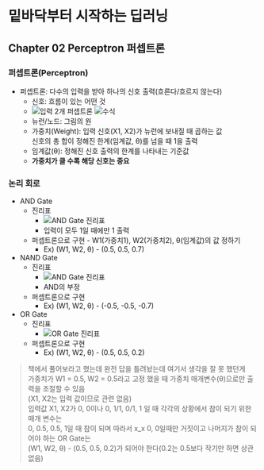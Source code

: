 # 밑바닥부터 시작하는 딥러닝
## Chapter 02 Perceptron 퍼셉트론
### 퍼셉트론(Perceptron)
- 퍼셉트론: 다수의 입력을 받아 하나의 신호 출력(흐른다/흐르지 않는다)
    - 신호: 흐름이 있는 어떤 것
    - ![입력 2개 퍼셉트론](/C02_01.jpg) ![수식](/C02_02.jpg) 
    - 뉴런/노드: 그림의 원
    - 가중치(Weight): 입력 신호(X1, X2)가 뉴런에 보내질 때 곱하는 값<br>
    신호의 총 합이 정해진 한계(임계값, θ)를 넘을 때 1을 출력
    - 임계값(θ): 정해진 신호 출력의 한계를 나타내는 기준값
    - **가중치가 클 수록 해당 신호는 중요**

### 논리 회로
- AND Gate
    - 진리표
        - ![AND Gate 진리표](/C02_03.jpg)
        - 입력이 모두 1일 때에만 1 출력
    - 퍼셉트론으로 구현 - W1(가중치1), W2(가중치2), θ(임계값)의 값 정하기
        - Ex) (W1, W2, θ) - (0.5, 0.5, 0.7) 
- NAND Gate
    - 진리표
        - ![AND Gate 진리표](/C02_03.jpg)
        - AND의 부정
    - 퍼셉트론으로 구현
        - Ex) (W1, W2, θ) - (-0.5, -0.5, -0.7)
- OR Gate
    - 진리표
        - ![OR Gate 진리표](/C02_04.jpg)
    - 퍼셉트론으로 구현
        - Ex) (W1, W2, θ) - (0.5, 0.5, 0.2)
        
>책에서 풀어보라고 했는데 완전 답을 틀려놨는데 여기서 생각을 잘 못 했던게<br>
>가중치가 W1 = 0.5, W2 = 0.5라고 고정 했을 때 가중치 매개변수(θ)으로만 출력을 조절할 수 있음<br>
>(X1, X2는 입력 값이므로 관련 없음)<br>
>입력값 X1, X2가 0, 0이나 0, 1/1, 0/1, 1 일 때 각각의 상황에서 참이 되기 위한 매개 변수는<br>
>0, 0.5, 0.5, 1일 때 참이 되며 따라서 x_x 0, 0일때만 거짓이고 나머지가 참이 되어야 하는 OR Gate는<br>
>(W1, W2, θ) - (0.5, 0.5, 0.2)가 되어야 한다(0.2는 0.5보다 작기만 하면 상관없음)
